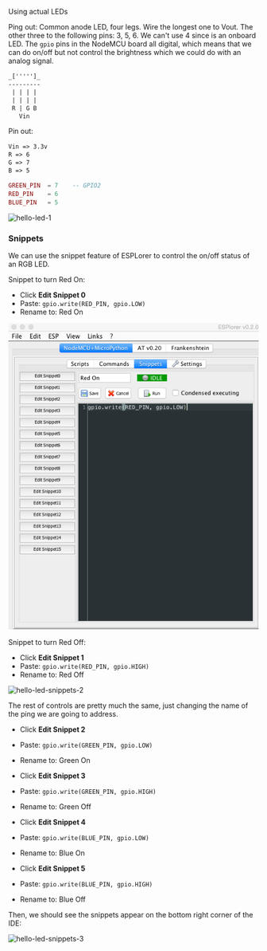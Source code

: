 Using actual LEDs


Ping out:
Common anode LED, four legs. Wire the longest one to Vout. The other three to the following pins: 3, 5, 6. We can't use 4 since is an onboard LED.
The `gpio` pins in the NodeMCU board all digital, which means that we can do on/off but not control the brightness which we could do with an analog signal.


```
_[''''']_
---------
 | | | |
 | | | |
 R | G B
   Vin
```

Pin out:

```
Vin => 3.3v
R => 6
G => 7
B => 5
```

```lua
GREEN_PIN  = 7    -- GPIO2
RED_PIN    = 6
BLUE_PIN   = 5
```

![hello-led-1](https://raw.githubusercontent.com/goliatone/wee-things-workshop/master/images/hello-led-001.png)

### Snippets

We can use the snippet feature of ESPLorer to control the on/off status of an RGB LED.



Snippet to turn Red On:
* Click **Edit Snippet  0**
* Paste: `gpio.write(RED_PIN, gpio.LOW)`
* Rename to: Red On

![hello-led-snippets-1](https://raw.githubusercontent.com/goliatone/wee-things-workshop/master/images/hello-led-snippets-001.png)

Snippet to turn Red Off:
* Click **Edit Snippet  1**
* Paste: `gpio.write(RED_PIN, gpio.HIGH)`
* Rename to: Red Off

![hello-led-snippets-2](https://raw.githubusercontent.com/goliatone/wee-things-workshop/master/images/hello-led-snippets-002.png)

The rest of controls are pretty much the same, just changing the name of the ping we are going to address.

* Click **Edit Snippet  2**
* Paste: `gpio.write(GREEN_PIN, gpio.LOW)`
* Rename to: Green On

* Click **Edit Snippet  3**
* Paste: `gpio.write(GREEN_PIN, gpio.HIGH)`
* Rename to: Green Off

* Click **Edit Snippet  4**
* Paste: `gpio.write(BLUE_PIN, gpio.LOW)`
* Rename to: Blue On

* Click **Edit Snippet  5**
* Paste: `gpio.write(BLUE_PIN, gpio.HIGH)`
* Rename to: Blue Off

Then, we should see the snippets appear on the bottom right corner of the IDE:



![hello-led-snippets-3](https://raw.githubusercontent.com/goliatone/wee-things-workshop/master/images/hello-led-snippets-003.png)
